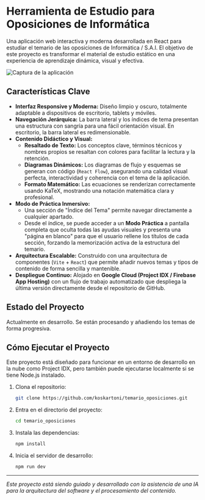 # Herramienta de Estudio para Oposiciones de Informática

Una aplicación web interactiva y moderna desarrollada en React para estudiar el temario de las oposiciones de Informática / S.A.I. El objetivo de este proyecto es transformar el material de estudio estático en una experiencia de aprendizaje dinámica, visual y efectiva.

![Captura de la aplicación](https://i.ibb.co/L5QyL3s/screenshot-temario-app.png)

## Características Clave

*   **Interfaz Responsive y Moderna:** Diseño limpio y oscuro, totalmente adaptable a dispositivos de escritorio, tablets y móviles.
*   **Navegación Jerárquica:** La barra lateral y los índices de tema presentan una estructura con sangría para una fácil orientación visual. En escritorio, la barra lateral es redimensionable.
*   **Contenido Didáctico y Visual:**
    *   **Resaltado de Texto:** Los conceptos clave, términos técnicos y nombres propios se resaltan con colores para facilitar la lectura y la retención.
    *   **Diagramas Dinámicos:** Los diagramas de flujo y esquemas se generan con código (`React Flow`), asegurando una calidad visual perfecta, interactividad y coherencia con el tema de la aplicación.
    *   **Formato Matemático:** Las ecuaciones se renderizan correctamente usando KaTeX, mostrando una notación matemática clara y profesional.
*   **Modo de Práctica Inmersivo:**
    *   Una sección de "Índice del Tema" permite navegar directamente a cualquier apartado.
    *   Desde el índice, se puede acceder a un **Modo Práctica** a pantalla completa que oculta todas las ayudas visuales y presenta una "página en blanco" para que el usuario rellene los títulos de cada sección, forzando la memorización activa de la estructura del temario.
*   **Arquitectura Escalable:** Construido con una arquitectura de componentes (`Vite` + `React`) que permite añadir nuevos temas y tipos de contenido de forma sencilla y mantenible.
*   **Despliegue Continuo:** Alojado en **Google Cloud (Project IDX / Firebase App Hosting)** con un flujo de trabajo automatizado que despliega la última versión directamente desde el repositorio de GitHub.

## Estado del Proyecto

Actualmente en desarrollo. Se están procesando y añadiendo los temas de forma progresiva.

## Cómo Ejecutar el Proyecto

Este proyecto está diseñado para funcionar en un entorno de desarrollo en la nube como Project IDX, pero también puede ejecutarse localmente si se tiene Node.js instalado.

1.  Clona el repositorio:
    ```bash
    git clone https://github.com/koskartoni/temario_oposiciones.git
    ```
2.  Entra en el directorio del proyecto:
    ```bash
    cd temario_oposiciones
    ```
3.  Instala las dependencias:
    ```bash
    npm install
    ```
4.  Inicia el servidor de desarrollo:
    ```bash
    npm run dev
    ```

---

_Este proyecto está siendo guiado y desarrollado con la asistencia de una IA para la arquitectura del software y el procesamiento del contenido._